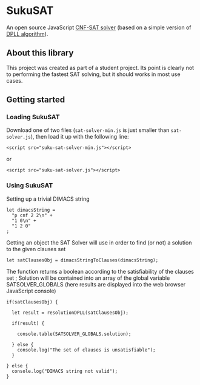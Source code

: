 # SukuSAT
An open source JavaScript [CNF-SAT solver](https://en.wikipedia.org/wiki/Boolean_satisfiability_problem#Algorithms_for_solving_SAT) (based on a simple version of [DPLL algorithm](https://en.wikipedia.org/wiki/DPLL_algorithm)).
## About this library
This project was created as part of a student project. Its point is clearly not to performing the fastest SAT solving, but it should works in most use cases.
## Getting started
### Loading SukuSAT
Download one of two files (`sat-solver-min.js` is just smaller than `sat-solver.js`), then load it up with the following line:

    <script src="suku-sat-solver-min.js"></script>
    
or

    <script src="suku-sat-solver.js"></script>
    
### Using SukuSAT

Setting up a trivial DIMACS string

    let dimacsString = 
      "p cnf 2 2\n" +
      "1 0\n" +
      "1 2 0"
    ;

Getting an object the SAT Solver will use in order to find (or not) a solution to the given clauses set

    let satClausesObj = dimacsStringToClauses(dimacsString);

The function returns a boolean according to the satisfiability of the clauses set ;
Solution will be contained into an array of the global variable SATSOLVER_GLOBALS (here results are displayed into the web browser JavaScript console)

    if(satClausesObj) {

      let result = resolutionDPLL(satClausesObj);
      
      if(result) {

        console.table(SATSOLVER_GLOBALS.solution);

      } else {
        console.log("The set of clauses is unsatisfiable");
      }
      
    } else {
      console.log("DIMACS string not valid");
    }
